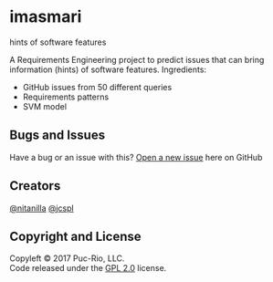 # imasmari

hints of software features

A Requirements Engineering project to predict issues that can bring information (hints) of software features. 
Ingredients:
- GitHub issues from 50 different queries
- Requirements patterns
- SVM model



## Bugs and Issues
Have a bug or an issue with this? [Open a new issue](https://github.com/nitanilla/imasmari/issues) here on GitHub 

## Creators
[@nitanilla](https://github.com/nitanilla)
[@jcspl](https://github.com/jcspl)

## Copyright and License

Copyleft © 2017 Puc-Rio, LLC.  
Code released under the [GPL 2.0](https://github.com/nitanilla/corpus-retrieval/blob/master/LICENSE) license.
